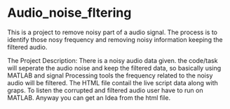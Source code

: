# Audio_noise_fltering
This is a project to remove noisy part of a audio signal. The process is to identify those nosy frequency and removing noisy information keeping the filtered audio.


The Project Description:
There is a noisy audio data given. the code/task will seperate the audio noise and keep the filtered data, so basically using 
MATLAB and signal Processing tools the frequency related to the noisy audio will be filtered. 
The HTML file contail the live script data along with graps. To listen the corrupted and filtered audio user have to run on MATLAB.
Anyway you can get an Idea from the html file.
